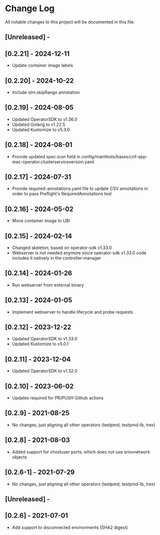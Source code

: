 # Change Log

All notable changes to this project will be documented in this file.

## [Unreleased] -

## [0.2.21] - 2024-12-11

- Update container image labels

## [0.2.20] - 2024-10-22

- Include olm.skipRange annotation

## [0.2.19] - 2024-08-05

- Updated OperatorSDK to v1.36.0
- Updated Golang to v1.22.5
- Updated Kustomize to v5.3.0

## [0.2.18] - 2024-08-01

- Provide updated spec.icon field in config/manifests/bases/cnf-app-mac-operator.clusterserviceversion.yaml

## [0.2.17] - 2024-07-31

- Provide required-annotations.yaml file to update CSV annotations in order to pass Preflight's RequiredAnnotations test

## [0.2.16] - 2024-05-02

- Move container image to UBI

## [0.2.15] - 2024-02-14

- Changed skeleton, based on operator-sdk v1.33.0
- Webserver is not needed anymore since operator-sdk v1.33.0 code includes it natively in the controller-manager

## [0.2.14] - 2024-01-26

- Run webserver from external binary

## [0.2.13] - 2024-01-05

- Implement webserver to handle lifecycle and probe requests

## [0.2.12] - 2023-12-22

- Updated OperatorSDK to v1.33.0
- Updated Kustomize to v5.0.1

## [0.2.11] - 2023-12-04

- Updated OperatorSDK to v1.32.0

## [0.2.10] - 2023-06-02

- Updates required for PR/PUSH Github actions

## [0.2.9] - 2021-08-25

- No changes, just aligning all other operators (testpmd, testpmd-lb, trex)

## [0.2.8] - 2021-08-03

- Added support for vhostuser ports, which does not use sriovnetwork objects

## [0.2.6-1] - 2021-07-29

- No changes, just aligning all other operators (testpmd, testpmd-lb, trex)

## [Unreleased] -

## [0.2.6] - 2021-07-01

- Add support to disconnected environments (SHA2 digest)
